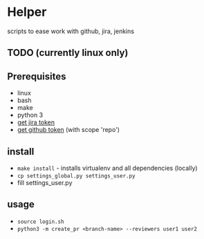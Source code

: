 # Helper
scripts to ease work with github, jira, jenkins

## TODO (currently linux only)

## Prerequisites
- linux
- bash
- make
- python 3
- [get jira token](https://id.atlassian.com/manage-profile/security/api-tokens)
- [get github token](https://github.com/settings/tokens) (with scope 'repo')

## install
- `make install` - installs virtualenv and all dependencies (locally)
- `cp settings_global.py settings_user.py`
- fill settings_user.py

## usage
- `source login.sh` 
- `python3 -m create_pr <branch-name> --reviewers user1 user2`
